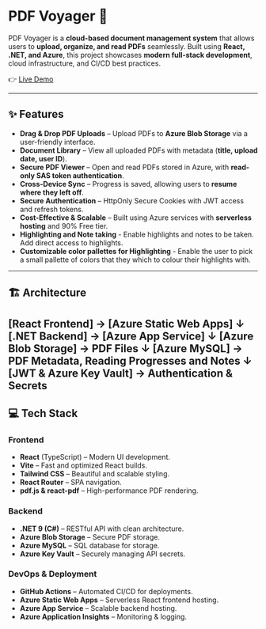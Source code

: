 # PDF Voyager 🚀

PDF Voyager is a **cloud-based document management system** that allows users to **upload, organize, and read PDFs** seamlessly. Built using **React, .NET, and Azure**, this project showcases **modern full-stack development**, cloud infrastructure, and CI/CD best practices.

👉 [Live Demo](https://victorious-plant-099cd7303.4.azurestaticapps.net/)

---

## ✨ Features

- **Drag & Drop PDF Uploads** – Upload PDFs to **Azure Blob Storage** via a user-friendly interface.
- **Document Library** – View all uploaded PDFs with metadata (**title, upload date, user ID**).
- **Secure PDF Viewer** – Open and read PDFs stored in Azure, with **read-only SAS token authentication**.
- **Cross-Device Sync** – Progress is saved, allowing users to **resume where they left off**. 
- **Secure Authentication** – HttpOnly Secure Cookies with JWT access and refresh tokens.
- **Cost-Effective & Scalable** – Built using Azure services with **serverless hosting** and 90% Free tier.
- **Highlighting and Note taking** - Enable highlights and notes to be taken. Add direct access to highlights.
- **Customizable color pallettes for Highlighting** - Enable the user to pick a small pallette of colors that they which to colour their highlights with.

---

## 🏗️ Architecture
[React Frontend] → [Azure Static Web Apps]
↓
[.NET Backend] → [Azure App Service]
↓
[Azure Blob Storage] → PDF Files
↓
[Azure MySQL] → PDF Metadata, Reading Progresses and Notes
↓
[JWT & Azure Key Vault] → Authentication & Secrets
---

## 💻 Tech Stack

### **Frontend**
- **React** (TypeScript) – Modern UI development.
- **Vite** – Fast and optimized React builds.
- **Tailwind CSS** – Beautiful and scalable styling.
- **React Router** – SPA navigation.
- **pdf.js & react-pdf** – High-performance PDF rendering.

### **Backend**
- **.NET 9 (C#)** – RESTful API with clean architecture.
- **Azure Blob Storage** – Secure PDF storage.
- **Azure MySQL** – SQL database for storage.
- **Azure Key Vault** – Securely managing API secrets.

### **DevOps & Deployment**
- **GitHub Actions** – Automated CI/CD for deployments.
- **Azure Static Web Apps** – Serverless React frontend hosting.
- **Azure App Service** – Scalable backend hosting.
- **Azure Application Insights** – Monitoring & logging.
